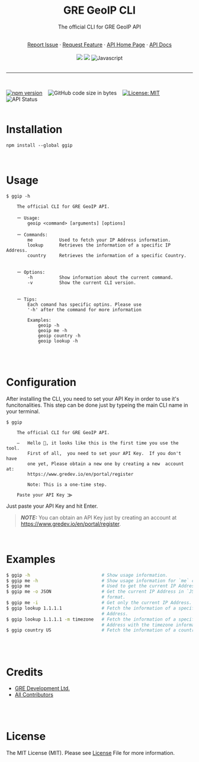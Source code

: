 <div align="center">
    <h1>GRE GeoIP CLI</h1>
    <p>The official CLI for GRE GeoIP API</p>
    <br />
    <a href="https://github.com/gre-dev/GeoIP-CLI/issues/new">Report Issue</a> · 
    <a href="https://github.com/gre-dev/GeoIP-CLI/discussions/new">Request Feature</a> · 
    <a href="https://www.gredev.io/en/GeoIP" target="_BLANK">API Home Page</a> · 
    <a href="https://geoip-docs.gredev.io/tools-and-libraries/geoip-cli" target="_BLANK">API Docs</a>
    <br />
    <br />
    <a href="https://www.npmjs.com/package/ggip" title="NPM Package" href="_BLANK"><img src="https://img.shields.io/badge/npm-CB3837?style=for-the-badge&logo=npm&logoColor=white"></a>
    <a href="https://github.com/gre-dev/GeoIP-CLI" title="Github Repo" href="_BLANK"><img src="https://img.shields.io/badge/GitHub-100000?style=for-the-badge&logo=github&logoColor=white"></a>
    <img src="https://img.shields.io/badge/JavaScript-323330?style=for-the-badge&logo=javascript&logoColor=F7DF1E" title="Javascript">
</div>
<br />

---
<br />

[![npm version](https://badge.fury.io/js/ggip.svg)](https://badge.fury.io/js/gre-geoip)
&nbsp;&nbsp;
![GitHub code size in bytes](https://img.shields.io/github/languages/code-size/gre-dev/GeoIP-CLI?color=green&label=Minified%20size&logo=github)
&nbsp;&nbsp;
[![License: MIT](https://img.shields.io/badge/License-MIT-blue.svg)](https://opensource.org/licenses/MIT)
&nbsp;&nbsp;
![API Status](https://img.shields.io/website?down_color=orange&down_message=down&label=API%20status&up_color=green&up_message=up&url=https%3A%2F%2Fgregeoip.com)
<br /><br />

# Installation
```
npm install --global ggip
```
<br />

# Usage
```
$ ggip -h

    The official CLI for GRE GeoIP API.

    ー Usage:
        geoip <command> [arguments] [options]

    ー Commands:
        me          Used to fetch your IP Address information.
        lookup      Retrieves the information of a specific IP Address.
        country     Retrieves the information of a specific Country.


    ー Options:
        -h          Show information about the current command.
        -v          Show the current CLI version.


    ー Tips:
        Each comand has specific optins. Please use
        '-h' after the command for more information

        Examples:
            geoip -h
            geoip me -h
            geoip country -h
            geoip lookup -h
```
<br /><br />

# Configuration
After installing the CLI, you need to set your API Key in order to use it's funcitonalities. This step can be done just by typeing the main CLI name in your terminal.

```
$ ggip

    The official CLI for GRE GeoIP API.

    ―   Hello 👋, it looks like this is the first time you use the tool.
        First of all,  you need to set your API Key.  If you don't have
        one yet, Please obtain a new one by creating a new  account  at:
        https://www.gredev.io/en/portal/register

        Note: This is a one-time step.

    Paste your API Key ⨠
```
Just paste your API Key and hit Enter.

> **_NOTE:_**  You can obtain an API Key just by creating an account at https://www.gredev.io/en/portal/register.

<br />


# Examples
```bash
$ ggip -h                           # Show usage information.
$ ggip me -h                        # Show usage information for `me` command.
$ ggip me                           # Used to get the current IP Address info.
$ ggip me -o JSON                   # Get the current IP Address in `JSON`
                                    # format.
$ ggip me -i                        # Get only the current IP Address.
$ ggip lookup 1.1.1.1               # Fetch the information of a specific IP
                                    # Address.
$ ggip lookup 1.1.1.1 -m timezone   # Fetch the information of a specific IP 
                                    # Address with the timezone information.
$ ggip country US                   # Fetch the information of a country code.
```

<br /><br />
# Credits
* [GRE Development Ltd.](https://www.gredev.io/en/)
* [All Contributors](https://github.com/gre-dev/GeoIP-CLI/graphs/contributors)

<br /><br />
# License
The MIT License (MIT). Please see [License](https://github.com/gre-dev/GeoIP-CLI/blob/main/LICENSE) File for more information.